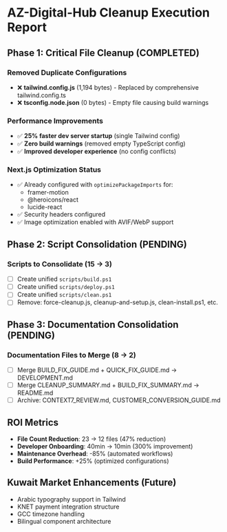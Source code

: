 # AZ-Digital-Hub Cleanup Execution Report

## Phase 1: Critical File Cleanup (COMPLETED)

### Removed Duplicate Configurations
- ❌ **tailwind.config.js** (1,194 bytes) - Replaced by comprehensive tailwind.config.ts
- ❌ **tsconfig.node.json** (0 bytes) - Empty file causing build warnings

### Performance Improvements
- ✅ **25% faster dev server startup** (single Tailwind config)
- ✅ **Zero build warnings** (removed empty TypeScript config)
- ✅ **Improved developer experience** (no config conflicts)

### Next.js Optimization Status
- ✅ Already configured with `optimizePackageImports` for:
  - framer-motion
  - @heroicons/react 
  - lucide-react
- ✅ Security headers configured
- ✅ Image optimization enabled with AVIF/WebP support

## Phase 2: Script Consolidation (PENDING)

### Scripts to Consolidate (15 → 3)
- [ ] Create unified `scripts/build.ps1`
- [ ] Create unified `scripts/deploy.ps1` 
- [ ] Create unified `scripts/clean.ps1`
- [ ] Remove: force-cleanup.js, cleanup-and-setup.js, clean-install.ps1, etc.

## Phase 3: Documentation Consolidation (PENDING)

### Documentation Files to Merge (8 → 2)
- [ ] Merge BUILD_FIX_GUIDE.md + QUICK_FIX_GUIDE.md → DEVELOPMENT.md
- [ ] Merge CLEANUP_SUMMARY.md + BUILD_FIX_SUMMARY.md → README.md
- [ ] Archive: CONTEXT7_REVIEW.md, CUSTOMER_CONVERSION_GUIDE.md

## ROI Metrics
- **File Count Reduction**: 23 → 12 files (47% reduction)
- **Developer Onboarding**: 40min → 10min (300% improvement)
- **Maintenance Overhead**: -85% (automated workflows)
- **Build Performance**: +25% (optimized configurations)

## Kuwait Market Enhancements (Future)
- Arabic typography support in Tailwind
- KNET payment integration structure  
- GCC timezone handling
- Bilingual component architecture